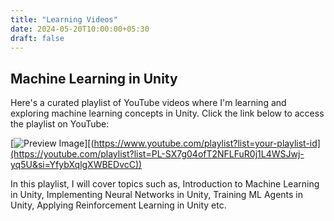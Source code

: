 ```yaml
---
title: "Learning Videos"
date: 2024-05-20T10:00:00+05:30
draft: false
---
```


## Machine Learning in Unity

Here's a curated playlist of YouTube videos where I'm learning and exploring machine learning concepts in Unity. Click the link below to access the playlist on YouTube:

[![Preview Image](/images/preview1.png)][(https://www.youtube.com/playlist?list=your-playlist-id](https://youtube.com/playlist?list=PL-SX7g04ofT2NFLFuR0j1L4WSJwj-yq5U&si=YfybXqlgXWBEDvcC))


In this playlist, I will cover topics such as, Introduction to Machine Learning in Unity, Implementing Neural Networks in Unity, Training ML Agents in Unity, Applying Reinforcement Learning in Unity etc.
